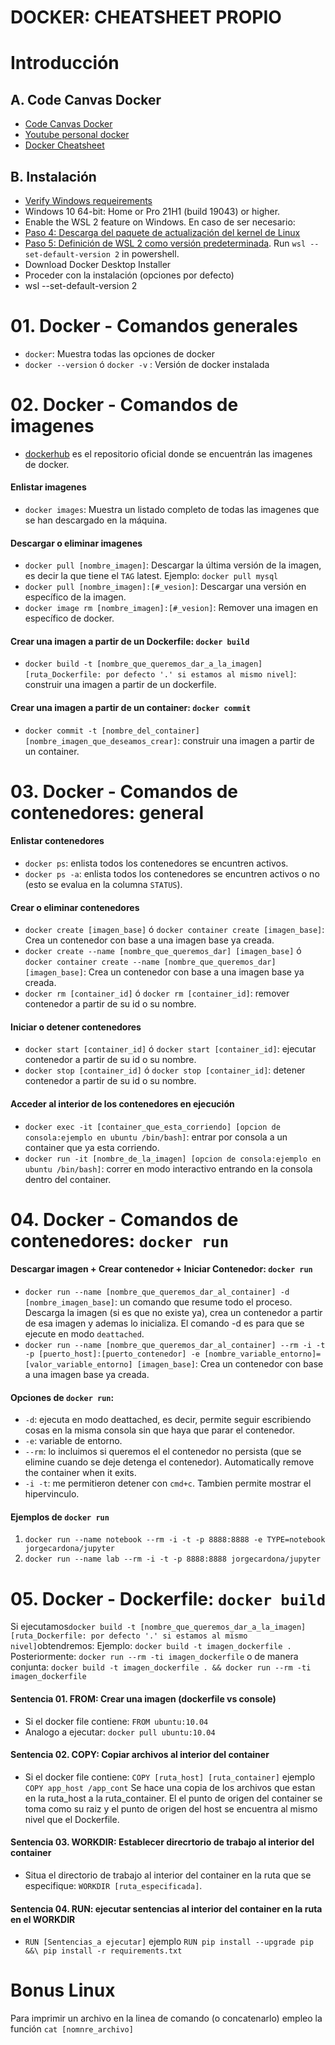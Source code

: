 # DOCKER: CHEATSHEET PROPIO

# Introducción
## A. Code Canvas Docker
- [Code Canvas Docker](https://docs.google.com/presentation/d/1Ajv443VrFU6ks8x-0YY5-cEBpvB_4swAX5_pQSWuYmg/edit#slide=id.g1c9ad9ef6e5_0_6)
- [Youtube personal docker](https://www.youtube.com/playlist?list=PLrJvjnSL5aF7YtpEFzc6qdLt7y0BdJVyY)
- [Docker Cheatsheet](https://github.com/alexandergribenchenko/Data_Science_Cheatsheets/blob/main/Cheatsheet_Docker%20_extremeautomation.pdf)

## B. Instalación
- [Verify Windows requeirements](https://docs.docker.com/desktop/install/windows-install/)
- Windows 10 64-bit: Home or Pro 21H1 (build 19043) or higher.
- Enable the WSL 2 feature on Windows. En caso de ser necesario: 
- [Paso 4: Descarga del paquete de actualización del kernel de Linux](https://learn.microsoft.com/es-es/windows/wsl/install-manual#step-4---download-the-linux-kernel-update-package)
- [Paso 5: Definición de WSL 2 como versión predeterminada](https://learn.microsoft.com/es-es/windows/wsl/install-manual#step-5---set-wsl-2-as-your-default-version). Run `wsl --set-default-version 2` in powershell.
- Download Docker Desktop Installer
- Proceder con la instalación (opciones por defecto)
- wsl --set-default-version 2

# 01. Docker - Comandos generales

- `docker`: Muestra todas las opciones de docker
- `docker --version` ó `docker -v` : Versión de docker instalada

# 02. Docker - Comandos de imagenes
- [dockerhub](https://hub.docker.com/) es el repositorio oficial donde se encuentrán las imagenes de docker.
#### Enlistar imagenes
- `docker images`: Muestra un listado completo de todas las imagenes que se han descargado en la máquina.
#### Descargar o eliminar imagenes
- `docker pull [nombre_imagen]`: Descargar la última versión de la imagen, es decir la que tiene el `TAG` latest. Ejemplo: `docker pull mysql`
- `docker pull [nombre_imagen]:[#_vesion]`: Descargar una versión en específico de la imagen.
- `docker image rm [nombre_imagen]:[#_vesion]`: Remover una imagen en específico de docker.
#### Crear una imagen a partir de un Dockerfile: `docker build`
- `docker build -t [nombre_que_queremos_dar_a_la_imagen] [ruta_Dockerfile: por defecto '.' si estamos al mismo nivel]`: construir una imagen a partir de un dockerfile.
#### Crear una imagen a partir de un container: `docker commit`
- `docker commit -t [nombre_del_container] [nombre_imagen_que_deseamos_crear]`: construir una imagen a partir de un container.

# 03. Docker - Comandos de contenedores: general

#### Enlistar contenedores
- `docker ps`: enlista todos los contenedores se encuntren activos.
- `docker ps -a`: enlista todos los contenedores se encuntren activos o no (esto se evalua en la columna `STATUS`).
#### Crear o eliminar contenedores
- `docker create [imagen_base]` ó `docker container create [imagen_base]`: Crea un contenedor con base a una imagen base ya creada.
- `docker create --name [nombre_que_queremos_dar] [imagen_base]` ó `docker container create --name [nombre_que_queremos_dar] [imagen_base]`: Crea un contenedor con base a una imagen base ya creada.
- `docker rm [container_id]` ó `docker rm [container_id]`: remover contenedor a partir de su id o su nombre.
#### Iniciar o detener contenedores
- `docker start [container_id]` ó `docker start [container_id]`: ejecutar contenedor a partir de su id o su nombre.
- `docker stop [container_id]` ó `docker stop [container_id]`: detener contenedor a partir de su id o su nombre.
#### Acceder al interior de los contenedores en ejecución
- `docker exec -it [container_que_esta_corriendo] [opcion de consola:ejemplo en ubuntu /bin/bash]`: entrar por consola a un container que ya esta corriendo.
- `docker run -it [nombre_de_la_imagen] [opcion de consola:ejemplo en ubuntu /bin/bash]`: correr en modo interactivo entrando en la consola dentro del container.

# 04. Docker - Comandos de contenedores: `docker run`

#### Descargar imagen + Crear contenedor + Iniciar Contenedor: `docker run`
- `docker run --name [nombre_que_queremos_dar_al_container] -d [nombre_imagen_base]`: un comando que resume todo el proceso. Descarga la imagen (si es que no existe ya), crea un contenedor a partir de esa imagen y ademas lo inicializa. El comando -d es para que se ejecute en modo `deattached`.
- `docker run --name [nombre_que_queremos_dar_al_container] --rm -i -t -p [puerto_host]:[puerto_contenedor] -e [nombre_variable_entorno]=[valor_variable_entorno] [imagen_base]`: Crea un contenedor con base a una imagen base ya creada.

#### Opciones de `docker run`:
- `-d`: ejecuta en modo deattached, es decir, permite seguir escribiendo cosas en la misma consola sin que haya que parar el contenedor.
- `-e`: variable de entorno.
- `--rm`: lo incluimos si queremos el el contenedor no persista (que se elimine cuando se deje detenga el contenedor). Automatically remove the container when it exits.
- `-i -t`: me permitieron detener con `cmd+c`. Tambien permite mostrar el hipervinculo.

#### Ejemplos de `docker run`
1. `docker run --name notebook --rm -i -t -p 8888:8888 -e TYPE=notebook jorgecardona/jupyter`
2. `docker run --name lab --rm -i -t -p 8888:8888 jorgecardona/jupyter`


# 05. Docker - Dockerfile: `docker build`

Si ejecutamos`docker build -t [nombre_que_queremos_dar_a_la_imagen] [ruta_Dockerfile: por defecto '.' si estamos al mismo nivel]`obtendremos:
Ejemplo: `docker build -t imagen_dockerfile .`
Posteriormente: `docker run --rm -ti imagen_dockerfile` 
o de manera conjunta: `docker build -t imagen_dockerfile . && docker run --rm -ti imagen_dockerfile`

#### Sentencia 01. FROM: Crear una imagen (dockerfile vs console)
- Si el docker file contiene: `FROM ubuntu:10.04`
- Analogo a ejecutar: `docker pull ubuntu:10.04`

#### Sentencia 02. COPY: Copiar archivos al interior del container
- Si el docker file contiene: `COPY [ruta_host] [ruta_container]` ejemplo `COPY app_host /app_cont`
Se hace una copia de los archivos que estan en la ruta_host a la ruta_container.
El el punto de origen del container se toma como su raiz y el punto de origen del host se encuentra al mismo nivel que el Dockerfile.

#### Sentencia 03. WORKDIR: Establecer direcrtorio de trabajo al interior del container
- Situa el directorio de trabajo al interior del container en la ruta que se especifique: `WORKDIR [ruta_especificada]`.

#### Sentencia 04. RUN: ejecutar sentencias al interior del container en la ruta en el WORKDIR
- `RUN [Sentencias_a ejecutar]` ejemplo `RUN pip install --upgrade pip &&\ pip install -r requirements.txt`




# Bonus Linux
Para imprimir un archivo en la linea de comando (o concatenarlo) empleo la función `cat [nomnre_archivo]`
